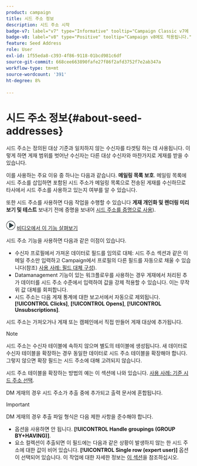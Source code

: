 ```yaml
---
product: campaign
title: 시드 주소 정보
description: 시드 주소 시작
badge-v7: label="v7" type="Informative" tooltip="Campaign Classic v7에 적용"
badge-v8: label="v8" type="Positive" tooltip="Campaign v8에도 적용됩니다."
feature: Seed Address
role: User
exl-id: 1f55eda8-c393-4f86-9118-01bcd981c6df
source-git-commit: 668cee663890fafe27f86f2afd3752f7e2ab347a
workflow-type: tm+mt
source-wordcount: '391'
ht-degree: 8%

---
```


# 시드 주소 정보{#about-seed-addresses}

시드 주소는 정의된 대상 기준과 일치하지 않는 수신자를 타겟팅 하는 데 사용됩니다. 이렇게 하면 게재 범위를 벗어난 수신자는 다른 대상 수신자와 마찬가지로 게재를 받을 수 있습니다.

이를 사용하는 주요 이유 중 하나는 다음과 같습니다. **메일링 목록 보호**. 메일링 목록에 시드 주소를 삽입하면 포함된 시드 주소가 메일링 목록으로 전송된 게재를 수신하므로 타사에서 시드 주소를 사용하고 있는지 여부를 알 수 있습니다.

또한 시드 주소를 사용하면 다음 작업을 수행할 수 있습니다 **게재 개인화 및 렌더링 미리 보기 및 테스트** 보내기 전에 증명을 보내어 [시드 주소를 증명으로 사용](steps-defining-the-target-population.md#using-seed-addresses-as-proof)).

![](assets/do-not-localize/how-to-video.png) [비디오에서 이 기능 살펴보기](steps-defining-the-target-population.md#seeds-and-proofs-video)

시드 주소 기능을 사용하면 다음과 같은 이점이 있습니다.

* 수신자 프로필에서 가져온 데이터로 필드를 임의로 대체: 시드 주소 섹션과 같은 이메일 주소만 입력하고 Campaign에서 프로필의 다른 필드를 자동으로 채울 수 있습니다(참조) [사용 사례: 필드 대체 구성](use-case-configuring-the-field-substitution.md)).
* Datamanagement 기능이 있는 워크플로우를 사용하는 경우 게재에서 처리된 추가 데이터를 시드 주소 수준에서 입력하여 값을 강제 적용할 수 있습니다. 이는 무작위 값 대체를 회피합니다.
* 시드 주소는 다음 게재 통계에 대한 보고서에서 자동으로 제외됩니다. **[!UICONTROL Clicks]**, **[!UICONTROL Opens]**, **[!UICONTROL Unsubscriptions]**.

시드 주소는 가져오거나 게재 또는 캠페인에서 직접 만들어 게재 대상에 추가됩니다.

>[!NOTE]
>
>시드 주소는 수신자 테이블에 속하지 않으며 별도의 테이블에 생성됩니다. 새 데이터로 수신자 테이블을 확장하는 경우 동일한 데이터로 시드 주소 테이블을 확장해야 합니다. 그렇지 않으면 확장 필드는 시드 주소에 대해 고려되지 않습니다.
>
>시드 주소 테이블을 확장하는 방법의 예는 이 섹션에 나와 있습니다. [사용 사례: 기준 시드 주소 선택](use-case-selecting-seed-addresses-on-criteria.md).

DM 게재의 경우 시드 주소가 추출 중에 추가되고 출력 문서에 혼합됩니다.

>[!IMPORTANT]
>
>DM 게재의 경우 추출 파일 형식은 다음 제한 사항을 준수해야 합니다.
>
>* 옵션을 사용하면 안 됩니다. **[!UICONTROL Handle groupings (GROUP BY+HAVING)]**.
>* 요소 컬렉션이 추출되면 이 필드에는 다음과 같은 상황이 발생하지 않는 한 시드 주소에 대한 값이 비어 있습니다. **[!UICONTROL Single row (expert user)]** 옵션이 선택되어 있습니다. 이 작업에 대한 자세한 정보는 [이 섹션](../../platform/using/executing-export-jobs.md#step-7---data-formatting)을 참조하십시오.
>
